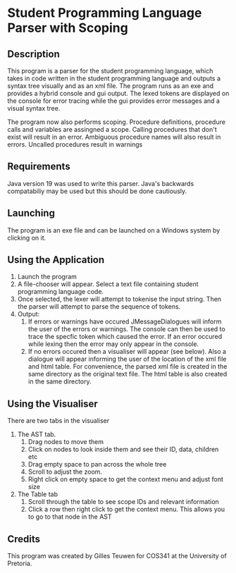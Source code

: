 # Student Programming Language Parser with Scoping

## Description

This program is a parser for the student programming language, which takes in code written in the student programming language and outputs a syntax tree visually and as an xml file. The program runs as an exe and provides a hybrid console and gui output. The lexed tokens are displayed on the console for error tracing while the gui provides error messages and a visual syntax tree.

The program now also performs scoping. Procedure definitions, procedure calls and variables are assingned a scope. Calling procedures that don't exist will result in an error. Ambiguous procedure names will also result in errors. Uncalled procedures result in warnings

## Requirements

Java version 19 was used to write this parser. Java's backwards compatabiliy may be used but this should be done cautiously.

## Launching

The program is an exe file and can be launched on a Windows system by clicking on it.

## Using the Application

1. Launch the program
2. A file-chooser will appear. Select a text file containing student programming language code.
3. Once selected, the lexer will attempt to tokenise the input string. Then the parser will attempt to parse the sequence of tokens.
4. Output:
   1. If errors or warnings have occured JMessageDialogues will inform the user of the errors or warnings. The console can then be used to trace the specfic token which caused the error. If an error occured while lexing then the error may only appear in the console.
   2. If no errors occured then a visualiser will appear (see below). Also a dialogue will appear informing the user of the location of the xml file and html table. For convenience, the parsed xml file is created in the same directory as the original text file. The html table is also created in the same directory.

## Using the Visualiser

There are two tabs in the visualiser

1. The AST tab.
   1. Drag nodes to move them
   2. Click on nodes to look inside them and see their ID, data, children etc
   3. Drag empty space to pan across the whole tree
   4. Scroll to adjust the zoom.
   5. Right click on empty space to get the context menu and adjust font size
2. The Table tab
   1. Scroll through the table to see scope IDs and relevant information
   2. Click a row then right click to get the context menu. This allows you to go to that node in the AST

## Credits

This program was created by Gilles Teuwen for COS341 at the University of Pretoria.
